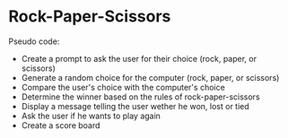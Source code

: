 # Rock-Paper-Scissors
Pseudo code:
- Create a prompt to ask the user for their choice (rock, paper, or scissors)
- Generate a random choice for the computer (rock, paper, or scissors)
- Compare the user's choice with the computer's choice
- Determine the winner based on the rules of rock-paper-scissors
- Display a message telling the user wether he won, lost or tied
- Ask the user if he wants to play again
- Create a score board